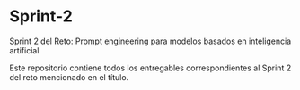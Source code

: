 # Sprint-2
Sprint 2 del Reto: Prompt engineering para modelos basados en inteligencia artificial

Este repositorio contiene todos los entregables correspondientes al Sprint 2 del reto mencionado en el título.
